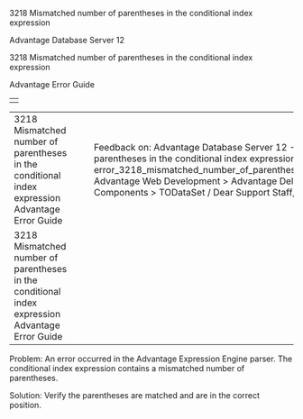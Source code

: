 3218 Mismatched number of parentheses in the conditional index expression




Advantage Database Server 12  

3218 Mismatched number of parentheses in the conditional index expression

Advantage Error Guide

|  |
| --- |
|  |

|  |  |  |  |  |
| --- | --- | --- | --- | --- |
| 3218 Mismatched number of parentheses in the conditional index expression  Advantage Error Guide |  |  | Feedback on: Advantage Database Server 12 - 3218 Mismatched number of parentheses in the conditional index expression Advantage Error Guide error\_3218\_mismatched\_number\_of\_parentheses\_in\_the\_conditional\_index\_expression Advantage Web Development > Advantage Delphi OData Client > Delphi OData Components > TODataSet / Dear Support Staff, |  |
| 3218 Mismatched number of parentheses in the conditional index expression  Advantage Error Guide |  |  |  |  |

Problem: An error occurred in the Advantage Expression Engine parser. The conditional index expression contains a mismatched number of parentheses.

Solution: Verify the parentheses are matched and are in the correct position.